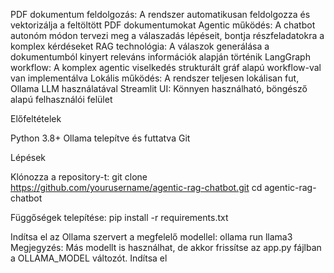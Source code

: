 PDF dokumentum feldolgozás: A rendszer automatikusan feldolgozza és vektorizálja a feltöltött PDF dokumentumokat
Agentic működés: A chatbot autonóm módon tervezi meg a válaszadás lépéseit, bontja részfeladatokra a komplex kérdéseket
RAG technológia: A válaszok generálása a dokumentumból kinyert releváns információk alapján történik
LangGraph workflow: A komplex agentic viselkedés strukturált gráf alapú workflow-val van implementálva
Lokális működés: A rendszer teljesen lokálisan fut, Ollama LLM használatával
Streamlit UI: Könnyen használható, böngésző alapú felhasználói felület

Előfeltételek

Python 3.8+
Ollama telepítve és futtatva
Git

Lépések

Klónozza a repository-t:
git clone https://github.com/yourusername/agentic-rag-chatbot.git
cd agentic-rag-chatbot

Függőségek telepítése:
pip install -r requirements.txt

Indítsa el az Ollama szervert a megfelelő modellel:
ollama run llama3
Megjegyzés: Más modellt is használhat, de akkor frissítse az app.py fájlban a OLLAMA_MODEL változót.
Indítsa el
